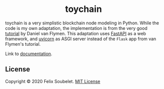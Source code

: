<h1 align="center">
  <b>toychain</b>
</h1>

toychain is a very simplistic blockchain node modeling in Python.
While the code is my own adaptation, the implementation is from the very good [tutorial] by Daniel van Flymen.
This adaptation uses [FastAPI] as a web framework, and [uvicorn] as ASGI server instead of the `Flask` app from van Flymen's tutorial.

Link to [documentation].

## License

Copyright &copy; 2020 Felix Soubelet. [MIT License](LICENSE)

[documentation]: https://fsoubelet.github.io/toychain/
[FastAPI]: https://fastapi.tiangolo.com/
[tutorial]: https://hackernoon.com/learn-blockchains-by-building-one-117428612f46
[uvicorn]: https://www.uvicorn.org/